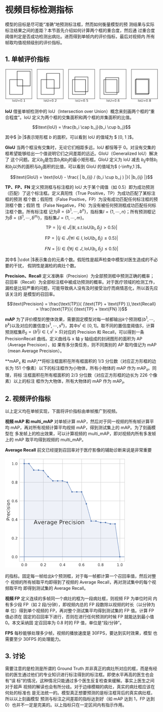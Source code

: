 # 视频目标检测指标

模型的目标是尽可能“准确”地预测标注框，然而如何衡量模型的预 测结果与实际标注结果之间的差距？本节首先介绍如何计算两个框的重合度，然后通 过重合度阈值判定是否成功检测出病灶。进而得到单帧内的评价指标，最后对视频内 所有帧取均值视频级别的评价指标。

## 1. 单帧评价指标

![](file/IoU.png)

**IoU** 借鉴单帧检测中的 IoU（Intersection over Union）概念来刻画两个框的“重合程度”。IoU 定义为两个框的交集面积和两个框的并集面积的比值。

$$\text{IoU} = \frac{b_i \cap b_j}{b_i \cup b_j}$$

其中$ |𝑏 |$表示矩形框 $b$ 的面积，可以看到 IoU 的值域为 $ [0, 1 ]$。

**GIoU** 当两个框没有交集时，无论它们相距多远，IoU 都恒等于 0。对没有交集的框希望能够给出一个值说明它们之间差距的远近。GIoU（Generalized IoU）解决了 这个问题。定义$b_{ij}$是包含$b_i$和$b_j$的最小矩形框。GIoU 定义为 IoU 减去 $b_{ij}$中除$b_i$和$b_j$以外的面积与$b_{ij}$面积的比值，可以看到 GIoU 的值域为$ (-\infty,1 ]$。

$$\text{GIoU} = \text{IoU} - \frac{ | b_{ij} /  (b_i \cup b_j ) |}{ |b_{ij} |}$$

**TP、FP、FN** 定义预测框与标注框的 IoU 大于某个阈值（如 0.5）即为成功预测（匹配）了这个标注框。定义真阳性（True Positive，TP）为成功匹配了某标注框的预测 框个数；假阳性（False Positive，FP）为没有成功匹配任何标注框的预测框个数；假阴 性（False Negative，FN）为没有被任何预测框成功匹配任何标注框个数。所有标注框 记为$B =   \{ b^1, \cdots , b^n  \}$，指标集$I =  \{1, \cdots, n \}$；所有预测框记为$\hat{B} =  \{ \hat{b}^1, \cdots, \hat{b}^{m_i}  \}$，指标集$J =  \{1, \cdots, m \}$。

$$\text{TP} =  |  \{ j\in J | \exists I,s.t.\text{IoU} (b_i, \hat{b}_j )>0.5 \} |$$

$$\text{FP} =  | \{j\in J|\forall i \in I, \text{IoU} (b_i,\hat{b}_j ) \leq 0.5  \}  |$$

$$FN =  | \{i\in I | \forall j \in J, \text{IoU} (b_i, \hat{b}_j ) \leq 0.5 \}  |$$

其中$ |\cdot |$表示集合的元素个数。假阳性是超声检查中模型对医生造成的不必要的干扰， 假阴性是漏检的病灶个数。

**Precision、Recall** 定义准确率（Precision）为全部预测框中预测正确的概率；召回率（Recall）为全部标注框中被成功预测的概率。对于医疗领域的检测工作，漏检是比较严重的问题，可能导致病人没有及时接受治疗而病情恶化，所以首先应该关注的 是模型的召回率。

$$\text{Precision} = \frac{\text{TP}}{ (\text{TP} + \text{FP} )},\text{Recall} = \frac{\text{TP}}{ (\text{TP} + \text{FN} )}$$

**mAP** 为了评价模型的整体效果，需要固定模型对每一帧都输出$k$个预测框$\{b^1,\cdots,b^k\}$以及对应的置信度$\{s^1,\cdots,s^k\}$，其中$s^i\in [0,1]$。取不同的置信度阈值$S$，计算预测框集$B_S = \{b^i | i \in I, s^i > S \}$对应的 Precision 和 Recall，可以得到一条 PrecisionRecall 曲线。定义曲线与 x 轴 y 轴组成的封闭图形的面积为 AP（Average Precision），如 果有多分类任务，则不同类别的 AP 取均值记为 mAP（mean Average Precision）。

**$\text{mAP}_s$ 和 $\text{mAP}_i$**将标注框面积在所有框面积的 1/3 分位数（对应正方形框的边长为 151 个像素）以下的标注框作为小物体，所有小物体的 mAP 作为 $\text{mAP}_s$。同理，将标 注框面积在所有框面积的 2/3 分位数（对应正方形框的边长为 226 个像素）以上的标注 框作为大物体，所有大物体的 mAP 作为 $\text{mAP}_i$。

## 2. 视频评价指标

以上定义均在单帧实现，下面将评价指标由单帧推广到视频。

**视频 mAP 和 multi_mAP** 对单帧计算 mAP，然后对于同一视频的所有帧计算平 均 mAP，再对所有视频计算平均视频 mAP，得到测试集上的 mAP。为了刻画模型在 多发帧上的检出效果，可以计算视频的 multi_mAP，即对视频内所有多发帧上的 mAP 取平均得到视频的 multi_mAP。

**Average Recall** 前文已经提到召回率对于医疗影像的辅助诊断来说是非常重要

![](file/Precision_Recall_Curve.png)

的指标。固定每一帧给出$k$个预测框，对于每一帧都计算一个召回率值，然后对整个 视频的所有帧取平均即得到了视频的 Average Recall，再对测试集中的每个视频取平均 即得到测试集的 Average Recall。

**视频 FP** 定义连续的多帧同一个病灶的框为一段病灶框，则视频 FP 为单位时间 内有多少段 FP（如 2 段/分钟），即视频内总的 FP 段数除以视频的时长（以分钟为单 位）得到单个视频的 FP，再对整个测试集平均得到测试集的 FP 值。计算 FP 值必须在 固定的召回率下进行，否则在进行任何预测的时候 FP 就能达到最小值 0。本文采纳固 定召回率为 0.8 时的 FP 值，单位是“段/分钟”。

**FPS** 每秒能够处理多少帧，视频的播放速度是 30FPS，要达到实时效果，模型 也需要至少 30FPS 的处理能力。

## 3. 讨论

需要注意的是检测是所谓的 Ground Truth 并非真正的病灶所对应的框，而是有经 验的医生通过他们的专业知识进行标注得到的标注框。即使水平再高的医生也会有“误 标”的情况，这种情况只能通过多个医生反复检查来缓解。事实上医生之间对于超声 视频的解读也会有所分歧。对于边缘模糊的病灶，真实的病灶框应该在何处的标准也 是无法统一的。模型真正想要预测的是标注框背后的真实病灶框，所以以上刻画模型 预测与标注之间差距的指标达到好（如 mAP 达到 1，FP 达到 0）也并不一定是完美的。以上指标只在一定区间内有指示作用。